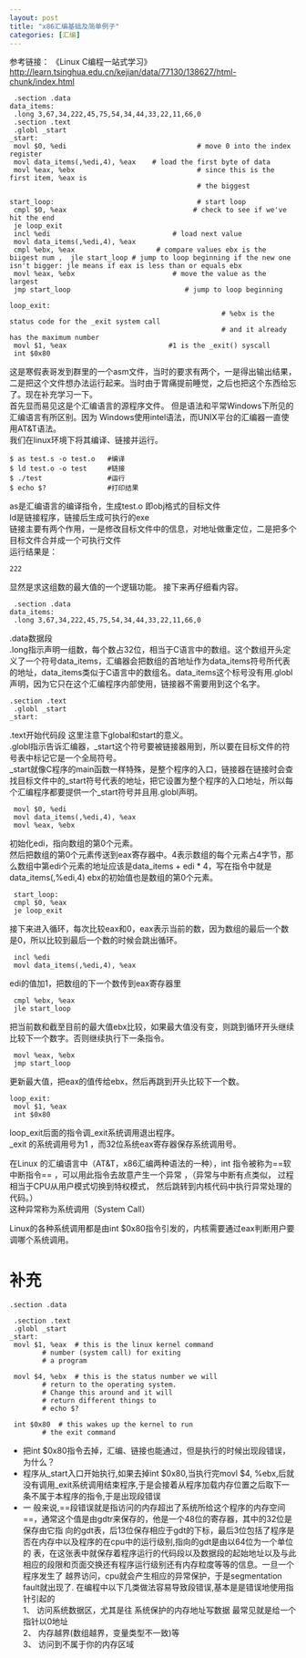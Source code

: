 ```yaml
---
layout: post
title: "x86汇编基础及简单例子"
categories: [汇编]
---
```


参考链接：
《Linux C编程一站式学习》
http://learn.tsinghua.edu.cn/kejian/data/77130/138627/html-chunk/index.html
```
 .section .data
data_items:
 .long 3,67,34,222,45,75,54,34,44,33,22,11,66,0
 .section .text
 .globl _start
_start:
 movl $0, %edi  	                          # move 0 into the index register
 movl data_items(,%edi,4), %eax    # load the first byte of data
 movl %eax, %ebx 	                          # since this is the first item, %eax is
			                                  # the biggest

start_loop: 		                          # start loop
 cmpl $0, %eax  	                         # check to see if we've hit the end
 je loop_exit
 incl %edi 		                        # load next value
 movl data_items(,%edi,4), %eax
 cmpl %ebx, %eax                  	# compare values ebx is the biigest num ,  jle start_loop # jump to loop beginning if the new one isn't bigger: jle means if eax is less than or equals ebx
 movl %eax, %ebx                    	# move the value as the largest
 jmp start_loop 	                       # jump to loop beginning

loop_exit:
                                                    # %ebx is the status code for the _exit system call
                                                    # and it already has the maximum number
 movl $1, %eax  	                   #1 is the _exit() syscall
 int $0x80
```
这是寒假表哥发到群里的一个asm文件，当时的要求有两个，一是得出输出结果，二是把这个文件想办法运行起来。当时由于胃痛提前睡觉，之后也把这个东西给忘了。现在补充学习一下。        
首先显而易见这是个汇编语言的源程序文件。
但是语法和平常Windows下所见的汇编语言有所区别。因为
Windows使用intel语法，而UNIX平台的汇编器一直使用AT&T语法。      
我们在linux环境下将其编译、链接并运行。

```
$ as test.s -o test.o   #编译
$ ld test.o -o test     #链接
$ ./test                #运行
$ echo $?               #打印结果
```
as是汇编语言的编译指令，生成test.o 即obj格式的目标文件       
ld是链接程序，链接后生成可执行的exe  
链接主要有两个作用，一是修改目标文件中的信息，对地址做重定位，二是把多个目标文件合并成一个可执行文件        
运行结果是：
```
222
```
显然是求这组数的最大值的一个逻辑功能。
接下来再仔细看内容。

```
 .section .data
data_items:
 .long 3,67,34,222,45,75,54,34,44,33,22,11,66,0
```
.data数据段     
.long指示声明一组数，每个数占32位，相当于C语言中的数组。这个数组开头定义了一个符号data_items，汇编器会把数组的首地址作为data_items符号所代表的地址，data_items类似于C语言中的数组名。data_items这个标号没有用.globl声明，因为它只在这个汇编程序内部使用，链接器不需要用到这个名字。
```
.section .text
 .globl _start
_start:
```
.text开始代码段  这里注意下global和start的意义。   
.globl指示告诉汇编器，_start这个符号要被链接器用到，所以要在目标文件的符号表中标记它是一个全局符号。    
_start就像C程序的main函数一样特殊，是整个程序的入口，链接器在链接时会查找目标文件中的_start符号代表的地址，把它设置为整个程序的入口地址，所以每个汇编程序都要提供一个_start符号并且用.globl声明。

```
 movl $0, %edi  	                         
 movl data_items(,%edi,4), %eax    
 movl %eax, %ebx 	      
```
初始化edi，指向数组的第0个元素。        
然后把数组的第0个元素传送到eax寄存器中。4表示数组的每个元素占4字节，那么数组中第edi个元素的地址应该是data_items + edi * 4，写在指令中就是data_items(,%edi,4)   ebx的初始值也是数组的第0个元素。

```
 start_loop:
 cmpl $0, %eax
 je loop_exit
```
接下来进入循环，每次比较eax和0，eax表示当前的数，因为数组的最后一个数是0，所以比较到最后一个数的时候会跳出循环。

```
 incl %edi
 movl data_items(,%edi,4), %eax
```
edi的值加1，把数组的下一个数传到eax寄存器里

```
 cmpl %ebx, %eax
 jle start_loop
```
把当前数和截至目前的最大值ebx比较，如果最大值没有变，则跳到循环开头继续比较下一个数字。否则继续执行下一条指令。

```
 movl %eax, %ebx
 jmp start_loop
```
更新最大值，把eax的值传给ebx，然后再跳到开头比较下一个数。

```
loop_exit:
 movl $1, %eax  
 int $0x80
```
loop_exit后面的指令调_exit系统调用退出程序。        
_exit 的系统调用号为1 ，而32位系统eax寄存器保存系统调用号。     

在Linux 的汇编语言中（AT&T，x86汇编两种语法的一种），int 指令被称为==软中断指令== ，可以用此指令去故意产生一个异常 ，（异常与中断有点类似， 过程相当于CPU从用户模式切换到特权模式， 然后跳转到内核代码中执行异常处理的代码。）      
这种异常称为系统调用（System Call）    

Linux的各种系统调用都是由int $0x80指令引发的，内核需要通过eax判断用户要调哪个系统调用。

# 补充

```
.section .data

 .section .text
 .globl _start
_start:
 movl $1, %eax  # this is the linux kernel command
        # number (system call) for exiting
        # a program

 movl $4, %ebx  # this is the status number we will
        # return to the operating system.
        # Change this around and it will
        # return different things to
        # echo $?

 int $0x80  # this wakes up the kernel to run
        # the exit command
```

- 把int $0x80指令去掉，汇编、链接也能通过，但是执行的时候出现段错误，为什么？
- 程序从_start入口开始执行,如果去掉int $0x80,当执行完movl $4, %ebx,后就没有调用_exit系统调用结束程序,于是会接着从程序加载内存位置之后取下一条不属于本程序的指令,于是出现段错误
- 一 般来说,==段错误就是指访问的内存超出了系统所给这个程序的内存空间==，通常这个值是由gdtr来保存的，他是一个48位的寄存器，其中的32位是保存由它指 向的gdt表，后13位保存相应于gdt的下标，最后3位包括了程序是否在内存中以及程序的在cpu中的运行级别,指向的gdt是由以64位为一个单位的 表，在这张表中就保存着程序运行的代码段以及数据段的起始地址以及与此相应的段限和页面交换还有程序运行级别还有内存粒度等等的信息。一旦一个程序发生了 越界访问，cpu就会产生相应的异常保护，于是segmentation fault就出现了. 在编程中以下几类做法容易导致段错误,基本是是错误地使用指针引起的        
1、 访问系统数据区，尤其是往 系统保护的内存地址写数据 最常见就是给一个指针以0地址         
2、 内存越界(数组越界，变量类型不一致)等      
3、 访问到不属于你的内存区域










